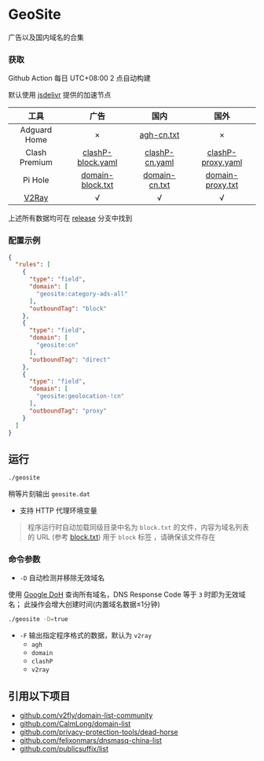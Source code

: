 # GeoSite

广告以及国内域名的合集

### 获取

Github Action 每日 UTC+08:00 2 点自动构建

默认使用 [jsdelivr](https://www.jsdelivr.com/) 提供的加速节点

|  工具   | 广告  |  国内 | 国外 |
|  :----:  | :----:  |  :----:    |  :----:    |
| Adguard Home | × | [agh-cn.txt](https://cdn.jsdelivr.net/gh/CalmLong/geosite@release/agh/agh-cn.txt) | × |
| Clash Premium | [clashP-block.yaml](https://cdn.jsdelivr.net/gh/CalmLong/geosite@release/clashP/clashP-block.yaml) | [clashP-cn.yaml](https://cdn.jsdelivr.net/gh/CalmLong/geosite@release/clashP/clashP-cn.yaml) | [clashP-proxy.yaml](https://cdn.jsdelivr.net/gh/CalmLong/geosite@release/clashP/clashP-proxy.yaml) |
| Pi Hole | [domain-block.txt](https://cdn.jsdelivr.net/gh/CalmLong/geosite@release/domain/domain-block.txt) | [domain-cn.txt](https://cdn.jsdelivr.net/gh/CalmLong/geosite@release/domain/domain-cn.txt) | [domain-proxy.txt](https://cdn.jsdelivr.net/gh/CalmLong/geosite@release/domain/domain-proxy.txt) |
| [V2Ray](https://cdn.jsdelivr.net/gh/CalmLong/geosite@release/v2ray/geosite.dat) | √ | √ | √ |

上述所有数据均可在 [release](https://github.com/CalmLong/geosite/tree/release) 分支中找到

### 配置示例

```json
{
  "rules": [
    {
      "type": "field",
      "domain": [
        "geosite:category-ads-all"
      ],
      "outboundTag": "block"
    },
    {
      "type": "field",
      "domain": [
        "geosite:cn"
      ],
      "outboundTag": "direct"
    },
    {
      "type": "field",
      "domain": [
        "geosite:geolocation-!cn"
      ],
      "outboundTag": "proxy"
    }
  ]
}
```

## 运行

```bash
./geosite
```

稍等片刻输出 `geosite.dat`

* 支持 HTTP 代理环境变量

> 程序运行时自动加载同级目录中名为 `block.txt` 的文件，内容为域名列表的 URL (参考 [block.txt](block.txt)) 用于 `block` 标签
> ，请确保该文件存在

### 命令参数

* `-D` 自动检测并移除无效域名

使用 [Google DoH](https://dns.google) 查询所有域名，DNS Response Code 等于 `3` 时即为无效域名；
此操作会增大创建时间(内置域名数据≤1分钟)

```bash
./geosite -D=true
```

* `-F` 输出指定程序格式的数据，默认为 `v2ray`
    * `agh`
    * `domain`
    * `clashP`
    * `v2ray`
    
## 引用以下项目

* [github.com/v2fly/domain-list-community](https://github.com/v2fly/domain-list-community)
* [github.com/CalmLong/domain-list](https://github.com/CalmLong/domain-list)
* [github.com/privacy-protection-tools/dead-horse](https://github.com/privacy-protection-tools/dead-horse)
* [github.com/felixonmars/dnsmasq-china-list](https://github.com/felixonmars/dnsmasq-china-list)
* [github.com/publicsuffix/list](https://github.com/publicsuffix/list)

